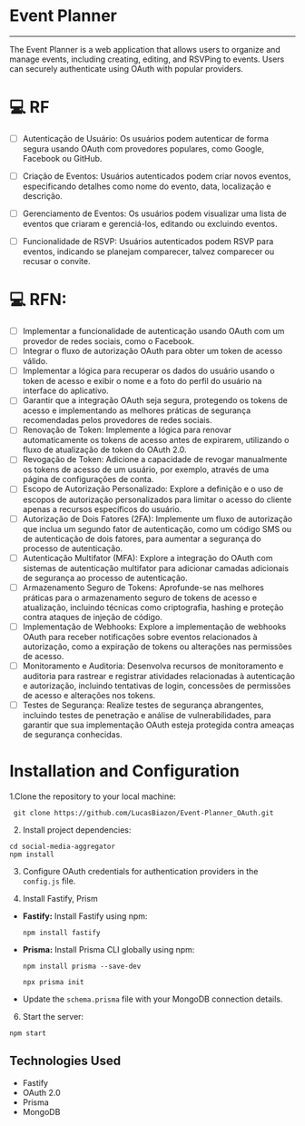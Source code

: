 # Event Planner

<hr>
The Event Planner is a web application that allows users to organize and manage events, including creating, editing, and RSVPing to events. Users can securely authenticate using OAuth with popular providers.

# 💻 RF
 - [ ] Autenticação de Usuário: Os usuários podem autenticar de forma segura usando OAuth com provedores populares, como Google, Facebook ou GitHub.

 - [ ] Criação de Eventos: Usuários autenticados podem criar novos eventos, especificando detalhes como nome do evento, data, localização e descrição.

 - [ ] Gerenciamento de Eventos: Os usuários podem visualizar uma lista de eventos que criaram e gerenciá-los, editando ou excluindo eventos.

 - [ ] Funcionalidade de RSVP: Usuários autenticados podem RSVP para eventos, indicando se planejam comparecer, talvez comparecer ou recusar o convite.

# 💻 RFN:
  - [ ] Implementar a funcionalidade de autenticação usando OAuth com um provedor de redes sociais, como o Facebook.
  - [ ] Integrar o fluxo de autorização OAuth para obter um token de acesso válido.
  - [ ] Implementar a lógica para recuperar os dados do usuário usando o token de acesso e exibir o nome e a foto do perfil do usuário na interface do aplicativo.
  - [ ] Garantir que a integração OAuth seja segura, protegendo os tokens de acesso e implementando as melhores práticas de segurança recomendadas pelos provedores de redes sociais. 
  - [ ] Renovação de Token: Implemente a lógica para renovar automaticamente os tokens de acesso antes de expirarem, utilizando o fluxo de atualização de token do OAuth 2.0.
  - [ ] Revogação de Token: Adicione a capacidade de revogar manualmente os tokens de acesso de um usuário, por exemplo, através de uma página de configurações de conta.
  - [ ] Escopo de Autorização Personalizado: Explore a definição e o uso de escopos de autorização personalizados para limitar o acesso do cliente apenas a recursos específicos do usuário.
  - [ ] Autorização de Dois Fatores (2FA): Implemente um fluxo de autorização que inclua um segundo fator de autenticação, como um código SMS ou de autenticação de dois fatores, para aumentar a segurança do processo de autenticação.
  - [ ] Autenticação Multifator (MFA): Explore a integração do OAuth com sistemas de autenticação multifator para adicionar camadas adicionais de segurança ao processo de autenticação.
  - [ ] Armazenamento Seguro de Tokens: Aprofunde-se nas melhores práticas para o armazenamento seguro de tokens de acesso e atualização, incluindo técnicas como criptografia, hashing e proteção contra ataques de injeção de código.
  - [ ] Implementação de Webhooks: Explore a implementação de webhooks OAuth para receber notificações sobre eventos relacionados à autorização, como a expiração de tokens ou alterações nas permissões de acesso.
  - [ ] Monitoramento e Auditoria: Desenvolva recursos de monitoramento e auditoria para rastrear e registrar atividades relacionadas à autenticação e autorização, incluindo tentativas de login, concessões de permissões de acesso e alterações nos tokens.
  - [ ] Testes de Segurança: Realize testes de segurança abrangentes, incluindo testes de penetração e análise de vulnerabilidades, para garantir que sua implementação OAuth esteja protegida contra ameaças de segurança conhecidas.
        
# Installation and Configuration
1.Clone the repository to your local machine:
```#!/bin/bash
 git clone https://github.com/LucasBiazon/Event-Planner_OAuth.git
```
2. Install project dependencies:
```
cd social-media-aggregator
npm install
```

3. Configure OAuth credentials for authentication providers in the `config.js` file.

4. Install Fastify, Prism

- **Fastify:** Install Fastify using npm:

  ```
  npm install fastify
  ```

- **Prisma:** Install Prisma CLI globally using npm:

  ```
  npm install prisma --save-dev
  ```




  ```
  npx prisma init
  ```

- Update the `schema.prisma` file with your MongoDB connection details.

6. Start the server:
```
npm start
```

## Technologies Used

- Fastify
- OAuth 2.0
- Prisma
- MongoDB




